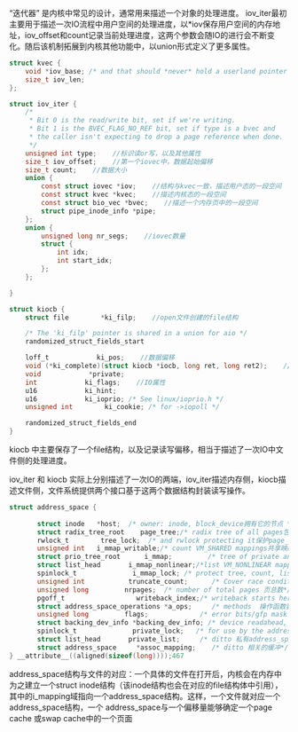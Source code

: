 “迭代器” 是内核中常见的设计，通常用来描述一个对象的处理进度。 iov_iter最初主要用于描述一次IO流程中用户空间的处理进度，以*iov保存用户空间的内存地址，iov_offset和count记录当前处理进度，这两个参数会随IO的进行会不断变化。随后该机制拓展到内核其他功能中，以union形式定义了更多属性。

```c
struct kvec {
    void *iov_base; /* and that should *never* hold a userland pointer */
    size_t iov_len;
};

struct iov_iter {
    /*
     * Bit 0 is the read/write bit, set if we're writing.
     * Bit 1 is the BVEC_FLAG_NO_REF bit, set if type is a bvec and
     * the caller isn't expecting to drop a page reference when done.
     */
    unsigned int type;    //标识读or写，以及其他属性 
    size_t iov_offset;    //第一个iovec中，数据起始偏移
    size_t count;    //数据大小
    union {
        const struct iovec *iov;    //结构与kvec一致，描述用户态的一段空间
        const struct kvec *kvec;    //描述内核态的一段空间
        const struct bio_vec *bvec;    //描述一个内存页中的一段空间
        struct pipe_inode_info *pipe;
    };
    union {
        unsigned long nr_segs;    //iovec数量
        struct {
            int idx;
            int start_idx;
        };
    };

}
```

```c
struct kiocb {
    struct file        *ki_filp;    //open文件创建的file结构

    /* The 'ki_filp' pointer is shared in a union for aio */
    randomized_struct_fields_start

    loff_t            ki_pos;    //数据偏移
    void (*ki_complete)(struct kiocb *iocb, long ret, long ret2);    //IO完成回调
    void            *private;
    int            ki_flags;    //IO属性
    u16            ki_hint;
    u16            ki_ioprio; /* See linux/ioprio.h */
    unsigned int        ki_cookie; /* for ->iopoll */

    randomized_struct_fields_end
}
```

kiocb 中主要保存了一个file结构，以及记录读写偏移，相当于描述了一次IO中文件侧的处理进度。

iov_iter 和 kiocb 实际上分别描述了一次IO的两端，iov_iter描述内存侧，kiocb描述文件侧，文件系统提供两个接口基于这两个数据结构封装读写操作。



```c
struct address_space {
 
       struct inode   *host;  /* owner: inode, block_device拥有它的节点 */
       struct radix_tree_root    page_tree;/* radix tree of all pages包含全部页面的radix树 */
       rwlock_t        tree_lock;  /* and rwlock protecting it保护page_tree的自旋锁  */
       unsigned int   i_mmap_writable;/* count VM_SHARED mappings共享映射数 VM_SHARED记数*/
       struct prio_tree_root      i_mmap;         /* tree of private and shared mappings 优先搜索树的树根*/
       struct list_head       i_mmap_nonlinear;/*list VM_NONLINEAR mappings 非线性映射的链表头*/
       spinlock_t              i_mmap_lock; /* protect tree, count, list 保护i_mmap的自旋锁*/
       unsigned int           truncate_count;      /* Cover race condition with truncate 将文件截断的记数*/
       unsigned long         nrpages;  /* number of total pages 页总数*/
       pgoff_t                  writeback_index;/* writeback starts here 回写的起始偏移*/
       struct address_space_operations *a_ops;     /* methods  操作函数表*/
       unsigned long         flags;             /* error bits/gfp mask ，gfp_mask掩码与错误标识 */
       struct backing_dev_info *backing_dev_info; /* device readahead, etc预读信息 */
       spinlock_t              private_lock;   /* for use by the address_space  私有address_space锁*/
       struct list_head       private_list;     /* ditto 私有address_space链表*/
       struct address_space     *assoc_mapping;    /* ditto 相关的缓冲*/
} __attribute__((aligned(sizeof(long))));467
```

address_space结构与文件的对应：一个具体的文件在打开后，内核会在内存中为之建立一个struct inode结构（该inode结构也会在对应的file结构体中引用），其中的i_mapping域指向一个address_space结构。这样，一个文件就对应一个address_space结构，一个 address_space与一个偏移量能够确定一个page cache 或swap cache中的一个页面

